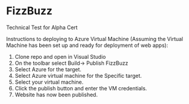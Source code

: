 # FizzBuzz
Technical Test for Alpha Cert

Instructions to deploying to Azure Virtual Machine (Assuming the Virtual Machine has been set up and ready for deployment of web apps):
1. Clone repo and open in Visual Studio
2. On the toolbar select Build-> Publish FizzBuzz
3. Select Azure for the target.
4. Select Azure virtual machine for the Specific target.
5. Select your virtual machine.
6. Click the publish button and enter the VM credentials.
7. Website has now been published.
